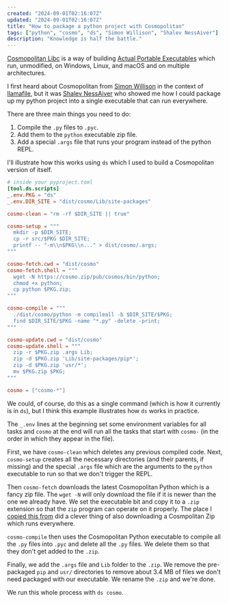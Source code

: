 ```yaml
---
created: "2024-09-01T02:16:07Z"
updated: "2024-09-01T02:16:07Z"
title: "How to package a python project with Cosmopolitan"
tags: ["python", "cosmo", "ds", "Simon Willison", "Shalev NessAiver"]
description: "Knowledge is half the battle."
---
```


[Cosmopolitan Libc](https://github.com/jart/cosmopolitan) is a way of building [Actual Portable Executables](https://justine.lol/ape.html) which run, unmodified, on Windows, Linux, and macOS and on multiple architectures.

I first heard about Cosmopolitan from [Simon Willison](https://simonwillison.net/tags/cosmopolitan/) in the context of [llamafile](https://github.com/Mozilla-Ocho/llamafile), but it was [Shalev NessAiver](https://github.com/Pugio) who showed me how I could package up my python project into a single executable that can run everywhere.

There are three main things you need to do:

1. Compile the `.py` files to `.pyc`.
2. Add them to the `python` executable zip file.
3. Add a special `.args` file that runs your program instead of the python REPL.

I'll illustrate how this works using `ds` which I used to build a Cosmopolitan version of itself.

```toml
# inside your pyproject.toml
[tool.ds.scripts]
_.env.PKG = "ds"
_.env.DIR_SITE = "dist/cosmo/Lib/site-packages"

cosmo-clean = "rm -rf $DIR_SITE || true"

cosmo-setup = """
  mkdir -p $DIR_SITE;
  cp -r src/$PKG $DIR_SITE;
  printf -- "-m\\n$PKG\\n..." > dist/cosmo/.args;
"""

cosmo-fetch.cwd = "dist/cosmo"
cosmo-fetch.shell = """
  wget -N https://cosmo.zip/pub/cosmos/bin/python;
  chmod +x python;
  cp python $PKG.zip;
"""

cosmo-compile = """
  ./dist/cosmo/python -m compileall -b $DIR_SITE/$PKG;
  find $DIR_SITE/$PKG -name "*.py" -delete -print;
"""

cosmo-update.cwd = "dist/cosmo"
cosmo-update.shell = """
  zip -r $PKG.zip .args Lib;
  zip -d $PKG.zip 'Lib/site-packages/pip*';
  zip -d $PKG.zip 'usr/*';
  mv $PKG.zip $PKG;
"""

cosmo = ["cosmo-*"]
```

We could, of course, do this as a single command (which is how it currently is in `ds`), but I think this example illustrates how `ds` works in practice.

The `_.env` lines at the beginning set some environment variables for all tasks and `cosmo` at the end will run all the tasks that start with `cosmo-` (in the order in which they appear in the file).

First, we have `cosmo-clean` which deletes any previous compiled code. Next, `cosmo-setup` creates all the necessary directories (and their parents, if missing) and the special `.args` file which are the arguments to the `python` executable to run so that we don't trigger the REPL.

Then `cosmo-fetch` downloads the latest Cosmopolitan Python which is a fancy zip file. The `wget -N` will only download the file if it is newer than the one we already have. We set the executable bit and copy it to a `.zip` extension so that the `zip` program can operate on it properly. The place I [copied this from](https://github.com/tekknolagi/scrapscript/blob/67b74f2d4f20e913cbc4996c1de4341d6457a8da/build-com#L10) did a clever thing of also downloading a Cosmpolitan Zip which runs everywhere.

`cosmo-compile` then uses the Cosmopolitan Python executable to compile all the `.py` files into `.pyc` and delete all the `.py` files. We delete them so that they don't get added to the `.zip`.

Finally, we add the `.args` file and `Lib` folder to the `.zip`. We remove the pre-packaged `pip` and `usr/` directories to remove about 3.4 MB of files we don't need packaged with our executable. We rename the `.zip` and we're done.

We run this whole process with `ds cosmo`.
